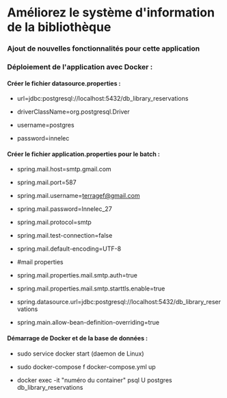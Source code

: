# Améliorez le système d'information de la bibliothèque

### Ajout de nouvelles fonctionnalités pour cette application

### Déploiement de l'application avec Docker :

#### Créer le fichier datasource.properties :

- url=jdbc:postgresql://localhost:5432/db_library_reservations

- driverClassName=org.postgresql.Driver

- username=postgres

- password=innelec

#### Créer le fichier application.properties pour le batch :

- spring.mail.host=smtp.gmail.com

- spring.mail.port=587

- spring.mail.username=terragef@gmail.com	

- spring.mail.password=Innelec_27

- spring.mail.protocol=smtp

- spring.mail.test-connection=false

- spring.mail.default-encoding=UTF-8

- #mail properties

- spring.mail.properties.mail.smtp.auth=true

- spring.mail.properties.mail.smtp.starttls.enable=true

- spring.datasource.url=jdbc:postgresql://localhost:5432/db_library_reservations

- spring.main.allow-bean-definition-overriding=true

#### Démarrage de Docker et de la base de données :

 - sudo service docker start (daemon de Linux)
 
 - sudo docker-compose f docker-compose.yml up
 
 - docker exec -it "numéro du container" psql U postgres db_library_reservations
